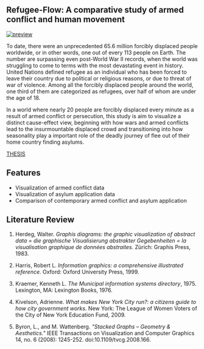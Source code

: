 ## Refugee-Flow: A comparative study of armed conflict and human movement



[![preview](http://refugeeflow.world/assets/project_preview.png)](http://refugeeflow.world/)

To date, there were an unprecedented 65.6 million forcibly displaced people worldwide, or in other words, one out of every 113 people on Earth. The number are surpassing even post-World War II records, when the world was struggling to come to terms with the most devastating event in history. United Nations defined refugee as an individual who has been forced to leave their country due to political or religious reasons, or due to threat of war of violence. Among all the forcibly displaced people around the world, one third of them are categorized as refugees, over half of whom are under the age of 18.

In a world where nearly 20 people are forcibly displaced every minute as a result of armed conflict or persecution, this study is aim to visualize a distinct cause-effect view, beginning with how wars and armed conflicts lead to the insurmountable displaced crowd and transitioning into how seasonality play a important role of the deadly journey of flee out of their home country finding asylums.

[THESIS](https://drive.google.com/file/d/1LqVbtkBexCHoabZFNNumc9e-CBQCw3ML/view?usp=sharing)

## Features
- Visualization of armed conflict data
- Visualization of asylum application data
- Comparison of contemporary armed conflict and asylum application

## Literature Review
1. Herdeg, Walter. *Graphis diagrams: the graphic visualization of abstract data = die graphische Visualisierung abstrakter Gegebenheiten = la visualisation graphique de données abstraites.* Zürich: Graphis Press, 1983.
2. Harris, Robert L. *Information graphics: a comprehensive illustrated reference.* Oxford: Oxford University Press, 1999.

3. Kraemer, Kenneth L. *The Municipal information systems directory*, 1975. Lexington, MA: Lexington Books, 1976.
4. Kivelson, Adrienne. *What makes New York City run?: a citizens guide to how city government works.* New York: The League of Women Voters of the City of New York Education Fund, 2009.

5. Byron, L., and M. Wattenberg. *"Stacked Graphs – Geometry & Aesthetics."* IEEE Transactions on Visualization and Computer Graphics 14, no. 6 (2008): 1245-252. doi:10.1109/tvcg.2008.166.

